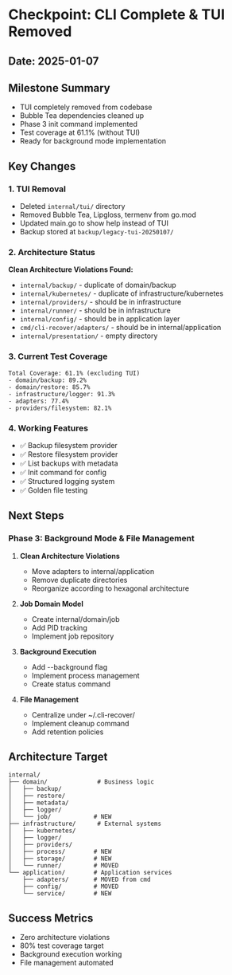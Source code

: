 # Checkpoint: CLI Complete & TUI Removed

## Date: 2025-01-07

## Milestone Summary
- TUI completely removed from codebase
- Bubble Tea dependencies cleaned up
- Phase 3 init command implemented
- Test coverage at 61.1% (without TUI)
- Ready for background mode implementation

## Key Changes

### 1. TUI Removal
- Deleted `internal/tui/` directory
- Removed Bubble Tea, Lipgloss, termenv from go.mod
- Updated main.go to show help instead of TUI
- Backup stored at `backup/legacy-tui-20250107/`

### 2. Architecture Status
**Clean Architecture Violations Found:**
- `internal/backup/` - duplicate of domain/backup
- `internal/kubernetes/` - duplicate of infrastructure/kubernetes  
- `internal/providers/` - should be in infrastructure
- `internal/runner/` - should be in infrastructure
- `internal/config/` - should be in application layer
- `cmd/cli-recover/adapters/` - should be in internal/application
- `internal/presentation/` - empty directory

### 3. Current Test Coverage
```
Total Coverage: 61.1% (excluding TUI)
- domain/backup: 89.2%
- domain/restore: 85.7%
- infrastructure/logger: 91.3%
- adapters: 77.4%
- providers/filesystem: 82.1%
```

### 4. Working Features
- ✅ Backup filesystem provider
- ✅ Restore filesystem provider
- ✅ List backups with metadata
- ✅ Init command for config
- ✅ Structured logging system
- ✅ Golden file testing

## Next Steps

### Phase 3: Background Mode & File Management
1. **Clean Architecture Violations**
   - Move adapters to internal/application
   - Remove duplicate directories
   - Reorganize according to hexagonal architecture

2. **Job Domain Model**
   - Create internal/domain/job
   - Add PID tracking
   - Implement job repository

3. **Background Execution**
   - Add --background flag
   - Implement process management
   - Create status command

4. **File Management**
   - Centralize under ~/.cli-recover/
   - Implement cleanup command
   - Add retention policies

## Architecture Target
```
internal/
├── domain/              # Business logic
│   ├── backup/
│   ├── restore/
│   ├── metadata/
│   ├── logger/
│   └── job/            # NEW
├── infrastructure/      # External systems
│   ├── kubernetes/
│   ├── logger/
│   ├── providers/
│   ├── process/        # NEW
│   ├── storage/        # NEW
│   └── runner/         # MOVED
└── application/        # Application services
    ├── adapters/       # MOVED from cmd
    ├── config/         # MOVED
    └── service/        # NEW
```

## Success Metrics
- Zero architecture violations
- 80% test coverage target
- Background execution working
- File management automated